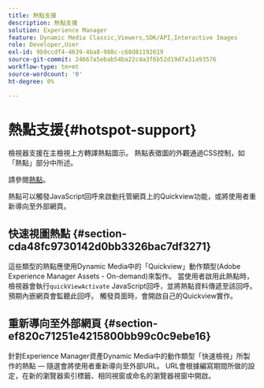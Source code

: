 ```yaml
---
title: 熱點支援
description: 熱點支援
solution: Experience Manager
feature: Dynamic Media Classic,Viewers,SDK/API,Interactive Images
role: Developer,User
exl-id: 9b9ccdf4-4639-4ba8-988c-c68d81192619
source-git-commit: 24667a5ebab54ba22c4a3f6b52d19d7a31a93576
workflow-type: tm+mt
source-wordcount: '0'
ht-degree: 0%

---
```


# 熱點支援{#hotspot-support}

檢視器支援在主檢視上方轉譯熱點圖示。 熱點表徵圖的外觀通過CSS控制，如「熱點」部分中所述。

請參閱[熱點](../../c-html5-aem-asset-viewers/c-html5-aem-interactive-images/c-html5-aem-interactive-image-customizingviewer/r-html5-aem-int-image-customize-hotspots.md#reference-2ac3cc414ef2467390bf53145f1d8d74)。

熱點可以觸發JavaScript回呼來啟動托管網頁上的Quickview功能，或將使用者重新導向至外部網頁。

## 快速視圖熱點 {#section-cda48fc9730142d0bb3326bac7df3271}

這些類型的熱點應使用Dynamic Media中的「Quickview」動作類型(Adobe Experience Manager Assets - On-demand)來製作。 當使用者啟用此熱點時，檢視器會執行`quickViewActivate` JavaScript回呼，並將熱點資料傳遞至該回呼。 預期內嵌網頁會監聽此回呼。 觸發頁面時，會開啟自己的Quickview實作。

## 重新導向至外部網頁 {#section-ef820c71251e4215800bb99c0c9ebe16}

針對Experience Manager資產Dynamic Media中的動作類型「快速檢視」所製作的熱點 — 隨選會將使用者重新導向至外部URL。 URL會根據編寫期間所做的設定，在新的瀏覽器索引標籤、相同視窗或命名的瀏覽器視窗中開啟。
